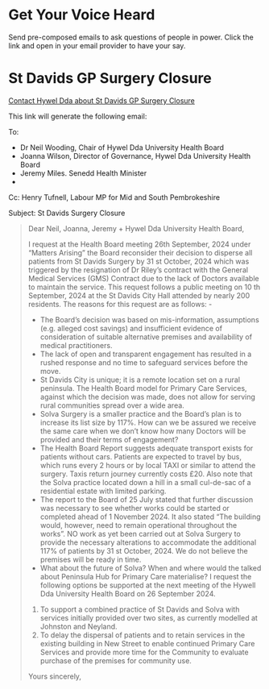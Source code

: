 # Get Your Voice Heard
Send pre-composed emails to ask questions of people in power. 
Click the link and open in your email provider to have your say.

# St Davids GP Surgery Closure

<a href="mailto:neil.wooding@wales.nhs.uk,joanna.L.wilson@wales.nhs.uk,corporate.correspondence.hdd@wales.nhs.uk,jeremy.miles@senedd.wales?subject=Davids Surgery Closure&cc= henry.tufnell.mp@parliament.uk&body=Dear Neil, Joanna, Jeremy + Hywel Dda University Health Board,%0D%0A%0D%0A,I request at the Health Board meeting 26th September, 2024 under “Matters Arising” the Board reconsider their decision to disperse all patients from St Davids Surgery by 31 st October, 2024 which was triggered by the resignation of Dr Riley’s contract with the General Medical Services (GMS) Contract due to the lack of Doctors available to maintain the service.This request follows a public meeting on 10 th September, 2024 at the St Davids City Hall attended by nearly 200 residents.%0D%0AThe reasons for this request are as follows: -%0D%0A- The Board’s decision was based on mis-information, assumptions (e.g. alleged cost savings) and insufficient evidence of consideration of suitable alternative premises and availability of medical practitioners.%0D%0A- The lack of open and transparent engagement has resulted in a rushed response and no time to safeguard services before the move.%0D%0A- St Davids City is unique; it is a remote location set on a rural peninsula. The Health Board
model for Primary Care Services, against which the decision was made, does not allow for serving rural communities spread over a wide area.%0D%0A- Solva Surgery is a smaller practice and the Board’s plan is to increase its list size by 117%. How can we be assured we receive the same care when we don’t know how many Doctors will be provided and their terms of engagement?%0D%0A- The Health Board Report suggests adequate transport exists for patients without cars. Patients are expected to travel by bus, which runs every 2 hours or by local TAXI or similar to attend the surgery. Taxis return journey currently costs £20. Also note that the Solva practice located down a hill in a small cul-de-sac of a residential estate with limited parking.%0D%0A- The report to the Board of 25 July stated that further discussion was necessary to see whether works could be started or completed ahead of 1 November 2024. It also stated “The building would, however, need to remain operational throughout the works”. NO work as yet been carried out at Solva Surgery to provide the necessary alterations to accommodate the additional 117% of patients by 31 st October, 2024. We do not believe the premises will be ready in time.%0D%0A- What about the future of Solva? When and where would the talked about Peninsula Hub for Primary Care materialise?%0D%0A%0D%0AI request the following options be supported at the next meeting of the Hywell Dda University Health Board on 26 September 2024.%0D%0A1. To support a combined practice of St Davids and Solva with services initially provided over two sites, as currently modelled at Johnston and Neyland.%0D%0A2. To delay the dispersal of patients and to retain services in the existing building in New Street to enable continued Primary Care Services and provide more time for the Community to evaluate purchase of the premises for community use.%0D%0A%0D%0AYours sincerely,%0D%0A%0D%0A">Contact Hywel Dda about St Davids GP Surgery Closure</a>

This link will generate the following email:

To: 
- Dr Neil Wooding, Chair of Hywel Dda University Health Board
- Joanna Wilson, Director of Governance, Hywel Dda University Health Board
- Jeremy Miles. Senedd Health Minister
- 
Cc:
Henry Tufnell, Labour MP for Mid and South Pembrokeshire

Subject:
St Davids Surgery Closure

> Dear Neil, Joanna, Jeremy + Hywel Dda University Health Board,
>
> I request at the Health Board meeting 26th September, 2024 under “Matters Arising” the Board
reconsider their decision to disperse all patients from St Davids Surgery by 31 st October, 2024 which
was triggered by the resignation of Dr Riley’s contract with the General Medical Services (GMS)
Contract due to the lack of Doctors available to maintain the service.
This request follows a public meeting on 10 th September, 2024 at the St Davids City Hall attended by
nearly 200 residents.
The reasons for this request are as follows: -
> - The Board’s decision was based on mis-information, assumptions (e.g. alleged cost savings)
and insufficient evidence of consideration of suitable alternative premises and availability of
medical practitioners.
> - The lack of open and transparent engagement has resulted in a rushed response and no time
to safeguard services before the move.
> - St Davids City is unique; it is a remote location set on a rural peninsula. The Health Board
model for Primary Care Services, against which the decision was made, does not allow for
serving rural communities spread over a wide area.
> - Solva Surgery is a smaller practice and the Board’s plan is to increase its list size by 117%.
How can we be assured we receive the same care when we don’t know how many Doctors
will be provided and their terms of engagement?
> - The Health Board Report suggests adequate transport exists for patients without cars.
Patients are expected to travel by bus, which runs every 2 hours or by local TAXI or similar to
attend the surgery. Taxis return journey currently costs £20. Also note that the Solva
practice located down a hill in a small cul-de-sac of a residential estate with limited parking.
> - The report to the Board of 25 July stated that further discussion was necessary to see
whether works could be started or completed ahead of 1 November 2024. It also stated
“The building would, however, need to remain operational throughout the works”. NO work
as yet been carried out at Solva Surgery to provide the necessary alterations to
accommodate the additional 117% of patients by 31 st October, 2024. We do not believe the
premises will be ready in time.
> - What about the future of Solva? When and where would the talked about Peninsula Hub for
Primary Care materialise?
> I request the following options be supported at the next meeting of the Hywell Dda University
Health Board on 26 September 2024.
> 1. To support a combined practice of St Davids and Solva with services initially provided over two
sites, as currently modelled at Johnston and Neyland.
> 2. To delay the dispersal of patients and to retain services in the existing building in New Street
> to enable continued Primary Care Services and provide more time for the Community to
> evaluate purchase of the premises for community use.
>
> Yours sincerely,
>
